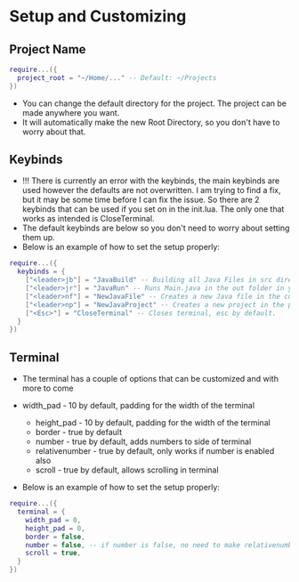 # Setup and Customizing

## Project Name

```lua
require...({
  project_root = "~/Home/..." -- Default: ~/Projects
})
```

* You can change the default directory for the project. The project can be made anywhere you want.
* It will automatically make the new Root Directory, so you don't have to worry about that.

## Keybinds
* !!! There is currently an error with the keybinds, the main keybinds are used however the defaults are not overwritten. I am trying to find a fix, but it may be some time before I can fix the issue. So there are 2 keybinds that can be used if you set on in the init.lua. The only one that works as intended is CloseTerminal.
* The default keybinds are below so you don't need to worry about setting them up. 
* Below is an example of how to set the setup properly:

```lua
require...({
  keybinds = {
    ["<leader>jb"] = "JavaBuild" -- Building all Java Files in src directory in.
    ["<leader>jr"] = "JavaRun" -- Runs Main.java in the out folder in your project_root
    ["<leader>nf"] = "NewJavaFile" -- Creates a new Java file in the current project src folder
    ["<leader>np"] = "NewJavaProject" -- Creates a new project in the project directory in the config, defaults to ~/Projects unless project_root is set
    ["<Esc>"] = "CloseTerminal" -- Closes terminal, esc by default. 
  }
})
```

## Terminal

- The terminal has a couple of options that can be customized and with more to come

* width_pad - 10 by default, padding for the width of the terminal
  * height_pad - 10 by default, padding for the width of the terminal
  * border - true by default
  * number - true by default, adds numbers to side of terminal
  * relativenumber - true by default, only works if number is enabled also
  * scroll - true by default, allows scrolling in terminal

* Below is an example of how to set the setup properly:
```lua
require...({
  terminal = {
    width_pad = 0,
    height_pad = 0,
    border = false,
    number = false, -- if number is false, no need to make relativenumber false as well
    scroll = true,
  }
})
```
